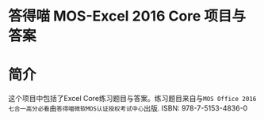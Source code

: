 # 答得喵 MOS-Excel 2016 Core 项目与答案

# 简介
这个项目中包括了Excel Core练习题目与答案。练习题目来自与`MOS Office 2016七合一高分必看`由`答得喵微软MOS认证授权考试中心`出版. ISBN: 978-7-5153-4836-0

